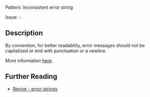 Pattern: Inconsistent error string

Issue: -

## Description

By convention, for better readability, error messages should not be capitalized or end with punctuation or a newline.

More information [here](https://github.com/golang/go/wiki/CodeReviewComments#error-strings).

## Further Reading

* [Revive - error-strings](https://revive.run/r#error-strings)